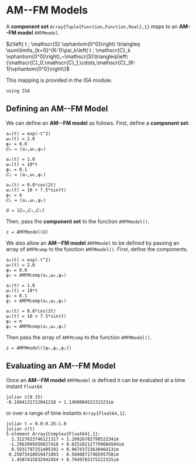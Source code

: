 # AM--FM Models
A **component set** `Array{Tuple{Function,Function,Real},1}` maps to an **AM--FM model** `AMFMmodel`.

$z\left( t ; \mathscr{S} \vphantom{0^0}\right)  \triangleq \sum\limits_{k=0}^{K-1}\psi_k\left( t ; \mathscr{C}_k \vphantom{0^0}\right),~\mathscr{S}\triangleq\left\{\mathscr{C}_0,\mathscr{C}_1,\cdots,\mathscr{C}_{K-1}\vphantom{0^0}\right\}$

This mapping is provided in the ISA module.
```
using ISA
```


## Defining an AM--FM Model
We can define an **AM--FM model** as follows. First, define a **component set**.
```
a₀(t) = exp(-t^2)
ω₀(t) = 2.0
φ₀ = 0.0
𝐶₀ = (a₀,ω₀,φ₀)

a₁(t) = 1.0
ω₁(t) = 10*t
φ₁ = 0.1
𝐶₁ = (a₁,ω₁,φ₁)

a₂(t) = 0.8*cos(2t)
ω₂(t) = 10 + 7.5*sin(t)
φ₂ = π
𝐶₂ = (a₂,ω₂,φ₂)

𝑆 = [𝐶₀,𝐶₁,𝐶₂]
```
Then, pass the **component set** to the function `AMFMmodel()`.
```
z = AMFMmodel(𝑆)
```

We also allow an **AM--FM model** `AMFMmodel` to be defined by passing an array of `AMFMcomp` to the function `AMFMmodel()`. First, define the components.
```
a₀(t) = exp(-t^2)
ω₀(t) = 2.0
φ₀ = 0.0
ψ₀ = AMFMcomp(a₀,ω₀,φ₀)

a₁(t) = 1.0
ω₁(t) = 10*t
φ₁ = 0.1
ψ₁ = AMFMcomp(a₁,ω₁,φ₁)

a₂(t) = 0.8*cos(2t)
ω₂(t) = 10 + 7.5*sin(t)
φ₂ = π
ψ₂ = AMFMcomp(a₂,ω₂,φ₂)
```
Then pass the array of `AMFMcomp` to the function `AMFMmodel()`.
```
z = AMFMmodel([ψ₀,ψ₁,ψ₂])
```


## Evaluating an AM--FM Model
Once an  **AM--FM model** `AMFMmodel` is defined it can be evaluated at a time instant `Float64`
```
julia> z(0.15)
-0.1844131722041218 + 1.146808452231523im
```
or over a range of time instants `Array{Float64,1}`.
```
julia> t = 0.0:0.25:1.0
julia> z(t)
5-element Array{Complex{Float64},1}:
  2.3127623746121317 + 1.2092678279852234im
 -1.2963995650827416 + 0.025282127799684584im
  0.5931797251405191 + 0.9674372363846413im
 0.25073410019471093 - 0.5690871746595758im
  1.4587415832942454 + 0.7649782375222325im
```

